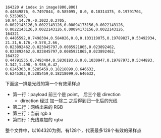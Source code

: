```Plain
164320 # index in image(800,800)
0.44849876, 0.7497844, 0.585095, 0.0, 0.10314375, 0.19791704, 0.5353693,
50.94,14.79,-0.3022,0.2705,
0.0022143126,0.0022143126,0.00094173156,0.0022143126,
0.0022143126,0.0022143126,0.00094173156,0.0022143126,
164321
0.4485592,0.7498304,0.584026,0.0,0.103119075,0.19789827,0.53492934,
21.31,6.176,-0.578,2.66,
0.023892462,0.023845797,0.0085921865,0.023892462,
0.023892462,0.023845797,0.0085921865,0.023892462,
164322
0.44791535,0.7493404,0.5830183,0.0,0.1030947,0.19787973,0.5344893,
3.342,1.498,-0.936,6.42,
0.6245303,0.5285459,0.18218099,0.646632,
0.6245303,0.5285459,0.18218099,0.646632,
```

下面这一排是光线的第一个有效采样点

- 第一行：payload 前三个是 point， 后三个是 direction
    - direction 经过 加一除二 之后得到归一化后的光线
- 第二行：网络出来的 RGB
- 第三行：当前 rgb a
- 第四行：光线累加的 rgba

整个文件中，以164320为例，有128个，代表最多128个有效的采样点